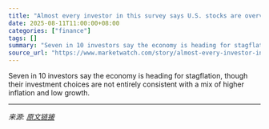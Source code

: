 ```yaml
---
title: "Almost every investor in this survey says U.S. stocks are overvalued as 70% expect stagflation"
date: 2025-08-11T11:00:00+08:00
categories: ["finance"]
tags: []
summary: "Seven in 10 investors say the economy is heading for stagflation, though their investment choices are not entirely consistent with a mix of higher inflation and low growth."
source_url: "https://www.marketwatch.com/story/almost-every-investor-in-this-survey-says-u-s-stocks-are-overvalued-as-70-expect-stagflation-6861b04d?mod=mw_rss_topstories"
---
```


Seven in 10 investors say the economy is heading for stagflation, though their investment choices are not entirely consistent with a mix of higher inflation and low growth.

---

*来源: [原文链接](https://www.marketwatch.com/story/almost-every-investor-in-this-survey-says-u-s-stocks-are-overvalued-as-70-expect-stagflation-6861b04d?mod=mw_rss_topstories)*
